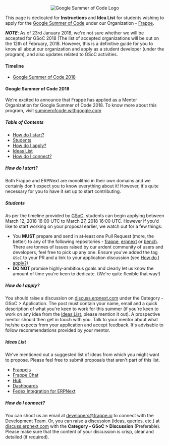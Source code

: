 <div align="center">
  <img src="https://i.imgur.com/qTXyqGN.png" alt="Google Summer of Code Logo"/>
</div>

This page is dedicated for **Instructions** and **Idea List** for students wishing to apply for the [Google Summer of Code](https://summerofcode.withgoogle.com) under our Organization - [Frappe](https://frappe.io).

***NOTE***: As of 23rd January 2018, we're not sure whether we will be accepted for GSoC 2018 (The list of accepted organizations will be out on the 12th of February, 2018. However, this is a definitive guide for you to know all about our organization and apply as a student developer (under the program), and also updates related to GSoC activities.

#### Timeline
* [Google Summer of Code 2018](#google-summer-of-code-2017)

#### Google Summer of Code 2018
We're excited to announce that Frappe has applied as a Mentor Organization for Google Summer of Code 2018. To know more about this program, visit [summerofcode.withgoogle.com](https://summerofcode.withgoogle.com)

##### Table of Contents
* [How do I start?](#how-do-i-start)
* [Students](#students)
* [How do I apply?](#how-do-i-apply)
* [Ideas List](#ideas-list)
* [How do I connect?](#how-do-i-connect)

##### How do I start?
Both Frappe and ERPNext are monolithic in their own domains and we certainly don't expect you to know everything about it! However, it's quite necessary for you to have it set up to start contributing.

##### Students
As per the timeline provided by [GSoC](https://developers.google.com/open-source/gsoc/timeline), students can begin applying between March 12, 2018 16:00 UTC to March 27, 2018 16:00 UTC. However if you'd like to start working on your proposal earlier, we watch out for a few things:

* You **MUST** prepare and send in at-least one Pull Request (more, the better) to any of the following repositories - [frappe](https://github.com/frappe/frappe), [erpnext](https://github.com/frappe/erpnext) or [bench](https://github.com/frappe/bench). There are tonnes of issues raised by our ardent community of users and developers, feel free to pick up any one. Ensure you've added the tag `GSoC` to your PR and a link to your application discussion (see [How do I apply?](#how-do-i-apply))
* **DO NOT** promise highly-ambitious goals and clearly let us know the amount of time you're keen to dedicate. (We're quite flexible that way!)

##### How do I apply?
You should raise a discussion on [discuss.erpnext.com](https://discuss.erpnext.com) under the Category - GSoC > Application. The post must contain your name, email and a quick description of what you're keen to work for this summer (if you're keen to work on any idea from the [Ideas List](#ideas-list), please mention it out). A prospective mentor should then get in touch with you. Talk to your mentor about what he/she expects from your application and accept feedback. It's advisable to follow recommendations provided by your mentor.

##### Ideas List
We've mentioned out a suggested list of ideas from which you might want to propose. Please feel free to submit proposals that aren't part of this list.

- [Frappejs](https://github.com/frappe/frappejs)
- [Frappe Chat](https://github.com/frappe/frappe/issues/4725)
- [Hub](https://github.com/erpnext/hub)
- [Dashboards](https://github.com/frappe/charts)
- [Fedex Integration for ERPNext](https://github.com/frappe/erpnext/issues/11468)

##### How do I connect?
You can shoot us an email at developers@frappe.io to connect with the Development Team. Or, you can raise a discussion (ideas, queries, etc.) at [discuss.erpnext.com](https://discuss.erpnext.com) with the **Category - GSoC > Discussion** (Preferable). Please make sure that the content of your discussion is crisp, clear and detailed (if required).
